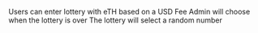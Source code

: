 Users can enter lottery with eTH based on a USD Fee
Admin will choose when the lottery is over
The lottery will select a random number
